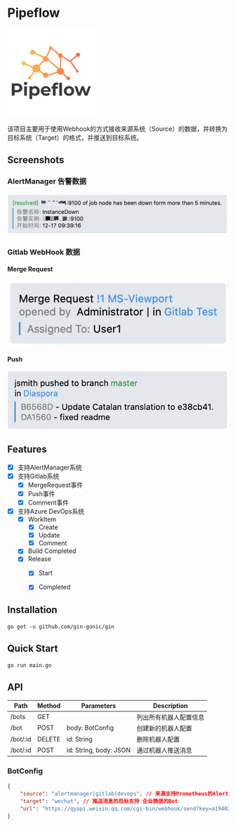 # Pipeflow

![Logo](./.resources/logo_200x200.png)

该项目主要用于使用Webhook的方式接收来源系统（Source）的数据，并转换为目标系统（Target）的格式，并推送到目标系统。

## Screenshots

### AlertManager 告警数据
![AlertManager](./.resources/alertmanager@2x.png)

### Gitlab WebHook 数据
#### Merge Request
![Gitlab_MergeRequest](./.resources/gitlab_mergerequest@2x.png)

#### Push
![Gitlab_Push](./.resources/gitlab_push@2x.png)

## Features

- [x] 支持AlertManager系统
- [x] 支持Gitlab系统
  - [x] MergeRequest事件
  - [x] Push事件
  - [x] Comment事件
- [x] 支持Azure DevOps系统
  - [x] WorkItem
    - [x] Create
    - [x] Update
    - [x] Comment
  - [x] Build Completed
  - [x] Release
    - [x] Start
    - [x] Completed



## Installation

```shell
go get -u github.com/gin-gonic/gin
```

## Quick Start

```shell
go run main.go
```

## API

|Path|Method|Parameters|Description|
|---|---|---|---|
|/bots|GET|<None>|列出所有机器人配置信息|
|/bot|POST|body: BotConfig|创建新的机器人配置|
|/bot/:id|DELETE|id: String|删除机器人配置|
|/bot/:id|POST|id: String, body: JSON|通过机器人推送消息|

### BotConfig
```json
{
	"source": "alertmanager|gitlab|devops", // 来源支持Prometheus的AlertManager、Gitlab和Azure DevOps
	"target": "wechat", // 推送消息的目标支持 企业微信的Bot
	"url": "https://qyapi.weixin.qq.com/cgi-bin/webhook/send?key=a194021e-3de1-4e74-9610-b02931afa6cc" // 推送目标的URL地址
}
```



